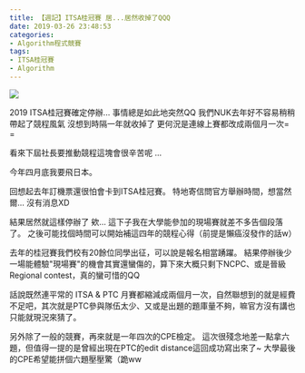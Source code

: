```yaml
---
title: 【週記】ITSA桂冠賽 居...居然收掉了QQQ
date: 2019-03-26 23:48:53
categories: 
- Algorithm程式競賽
tags:
- ITSA桂冠賽
- Algorithm
---
```


![](https://imgur.com/jk3yUSX.jpg)

2019 ITSA桂冠賽確定停辦... 事情總是如此地突然QQ
我們NUK去年好不容易稍稍帶起了競程風氣 沒想到時隔一年就收掉了
更何況是連線上賽都改成兩個月一次= =

看來下屆社長要推動競程這塊會很辛苦呢 ...

<!--more -->

今年四月底我要飛日本。

回想起去年訂機票還很怕會卡到ITSA桂冠賽。
特地寄信問官方舉辦時間，想當然爾... 沒有消息XD

結果居然就這樣停辦了 欸...
這下子我在大學能參加的現場賽就差不多告個段落了。
之後可能找個時間可以開始補這四年的競程心得（前提是懶癌沒發作的話w）

去年的桂冠賽我們校有20餘位同學出征，可以說是報名相當踴躍。
結果停辦後少一場能體驗"現場賽"的機會其實還蠻傷的，算下來大概只剩下NCPC、或是晉級Regional contest，真的蠻可惜的QQ

話說既然連平常的 ITSA & PTC 月賽都縮減成兩個月一次，自然聯想到的就是經費不足吧，其次就是PTC參與隊伍太少、又或是出題的題庫量不夠，嘛官方沒有講也只能就現況來猜了。

另外除了一般的競賽，再來就是一年四次的CPE檢定。
這次很殘念地差一點拿六題，但值得一提的是曾經出現在PTC的edit distance這回成功寫出來了~
大學最後的CPE希望能拼個六題壓壓驚（跪ww